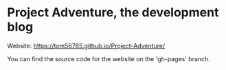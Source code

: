 # Project Adventure, the development blog

Website: https://tom56785.github.io/Project-Adventure/

You can find the source code for the website on the 'gh-pages' branch.
